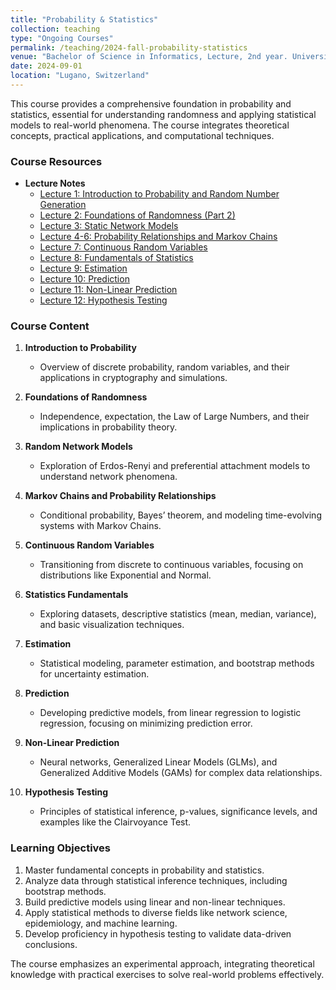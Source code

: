 ```yaml
---
title: "Probability & Statistics"
collection: teaching
type: "Ongoing Courses"
permalink: /teaching/2024-fall-probability-statistics
venue: "Bachelor of Science in Informatics, Lecture, 2nd year. Università della Svizzera italiana, Faculty of Informatics"
date: 2024-09-01
location: "Lugano, Switzerland"
---
```


This course provides a comprehensive foundation in probability and statistics, essential for understanding randomness and applying statistical models to real-world phenomena. The course integrates theoretical concepts, practical applications, and computational techniques.

### **Course Resources**
- **Lecture Notes**  
  - [Lecture 1: Introduction to Probability and Random Number Generation](https://raw.githubusercontent.com/franciscorichter/franciscorichter.github.io/master/_teaching/Notes/P&S/2024/Lecture_1.pdf)  
  - [Lecture 2: Foundations of Randomness (Part 2)](https://raw.githubusercontent.com/franciscorichter/franciscorichter.github.io/master/_teaching/Notes/P&S/2024/Lecture_2.pdf)  
  - [Lecture 3: Static Network Models](https://raw.githubusercontent.com/franciscorichter.github.io/master/_teaching/Notes/P&S/2024/Lecture_3.pdf)  
  - [Lecture 4-6: Probability Relationships and Markov Chains](https://raw.githubusercontent.com/franciscorichter/franciscorichter.github.io/master/_teaching/Notes/P&S/2024/Lecture_4_5_6.pdf)  
  - [Lecture 7: Continuous Random Variables](https://raw.githubusercontent.com/franciscorichter/franciscorichter.github.io/master/_teaching/Notes/P&S/2024/Lecture_7.pdf)  
  - [Lecture 8: Fundamentals of Statistics](https://raw.githubusercontent.com/franciscorichter/franciscorichter.github.io/master/_teaching/Notes/P&S/2024/Lecture_8.pdf)  
  - [Lecture 9: Estimation](https://raw.githubusercontent.com/franciscorichter/franciscorichter.github.io/master/_teaching/Notes/P&S/2024/Lecture_9.pdf)  
  - [Lecture 10: Prediction](https://raw.githubusercontent.com/franciscorichter/franciscorichter.github.io/master/_teaching/Notes/P&S/2024/Lecture_10.pdf)  
  - [Lecture 11: Non-Linear Prediction](https://raw.githubusercontent.com/franciscorichter/franciscorichter.github.io/master/_teaching/Notes/P&S/2024/Lecture_11.pdf)  
  - [Lecture 12: Hypothesis Testing](https://raw.githubusercontent.com/franciscorichter/franciscorichter.github.io/master/_teaching/Notes/P&S/2024/Lecture_12.pdf)  

### **Course Content**

1. **Introduction to Probability**
   - Overview of discrete probability, random variables, and their applications in cryptography and simulations.

2. **Foundations of Randomness**
   - Independence, expectation, the Law of Large Numbers, and their implications in probability theory.

3. **Random Network Models**
   - Exploration of Erdos-Renyi and preferential attachment models to understand network phenomena.

4. **Markov Chains and Probability Relationships**
   - Conditional probability, Bayes’ theorem, and modeling time-evolving systems with Markov Chains.

5. **Continuous Random Variables**
   - Transitioning from discrete to continuous variables, focusing on distributions like Exponential and Normal.

6. **Statistics Fundamentals**
   - Exploring datasets, descriptive statistics (mean, median, variance), and basic visualization techniques.

7. **Estimation**
   - Statistical modeling, parameter estimation, and bootstrap methods for uncertainty estimation.

8. **Prediction**
   - Developing predictive models, from linear regression to logistic regression, focusing on minimizing prediction error.

9. **Non-Linear Prediction**
   - Neural networks, Generalized Linear Models (GLMs), and Generalized Additive Models (GAMs) for complex data relationships.

10. **Hypothesis Testing**
    - Principles of statistical inference, p-values, significance levels, and examples like the Clairvoyance Test.

### **Learning Objectives**

1. Master fundamental concepts in probability and statistics.
2. Analyze data through statistical inference techniques, including bootstrap methods.
3. Build predictive models using linear and non-linear techniques.
4. Apply statistical methods to diverse fields like network science, epidemiology, and machine learning.
5. Develop proficiency in hypothesis testing to validate data-driven conclusions.

The course emphasizes an experimental approach, integrating theoretical knowledge with practical exercises to solve real-world problems effectively.
